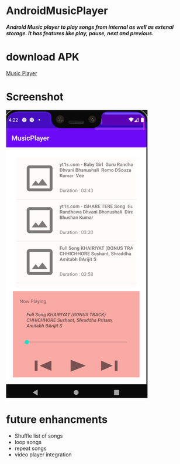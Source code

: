 # AndroidMusicPlayer

***Android Music player to play songs from internal as well as extenal storage. It has features like play, pause, next and previous.***

# download APK

[Music Player](https://github.com/vimaltiwari2612/AndroidMusicPlayer/blob/main/Music%20Player.apk?raw=true)

# Screenshot
![Screenhsot](https://github.com/vimaltiwari2612/AndroidMusicPlayer/blob/main/1.PNG)

# future enhancments

- Shuffle list of songs
- loop songs 
- repeat songs
- video player integration

